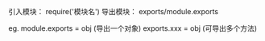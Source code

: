 引入模块：
require('模块名')
导出模块：
exports/module.exports

eg.
module.exports = obj (导出一个对象)
exports.xxx = obj (可导出多个方法)
